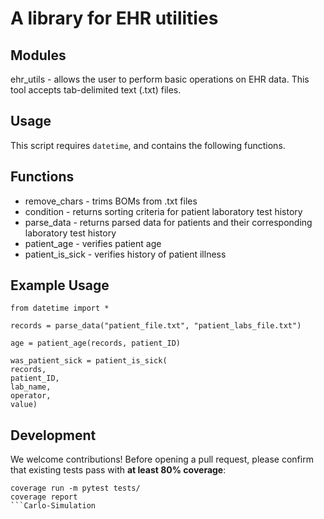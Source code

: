 # A library for EHR utilities

## Modules
ehr_utils - allows the user to perform basic operations
on EHR data. This tool accepts tab-delimited text (.txt) files.

## Usage
This script requires `datetime`, and contains the following
functions.

## Functions
* remove_chars - trims BOMs from .txt files
* condition - returns sorting criteria for patient laboratory test history
* parse_data - returns parsed data for patients and their corresponding laboratory test history
* patient_age - verifies patient age
* patient_is_sick - verifies history of patient illness

## Example Usage
```
from datetime import *

records = parse_data("patient_file.txt", "patient_labs_file.txt")

age = patient_age(records, patient_ID)

was_patient_sick = patient_is_sick(
records,
patient_ID,
lab_name,
operator,
value)
```

## Development
We welcome contributions! Before opening a pull request, please confirm that existing tests pass with **at least 80%
coverage**:

```
coverage run -m pytest tests/
coverage report
```Carlo-Simulation
